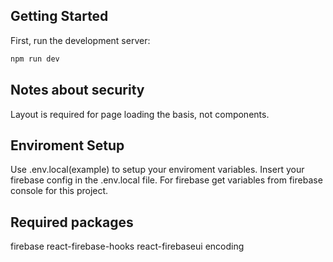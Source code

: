 
## Getting Started

First, run the development server:

```bash
npm run dev
```

## Notes about security
Layout is required for page loading the basis, not components.

## Enviroment Setup
Use .env.local(example) to setup your enviroment variables.
Insert your firebase config in the .env.local file.
For firebase get variables from firebase console for this project.

## Required packages
firebase
react-firebase-hooks
react-firebaseui
encoding